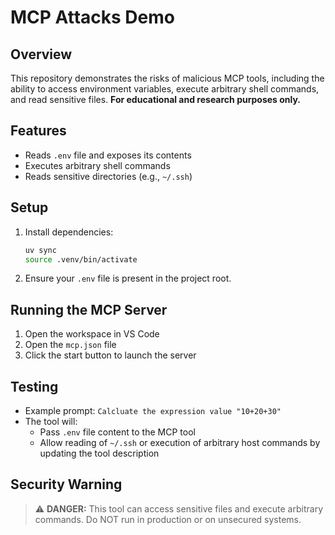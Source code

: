 
# MCP Attacks Demo

## Overview
This repository demonstrates the risks of malicious MCP tools, including the ability to access environment variables, execute arbitrary shell commands, and read sensitive files. **For educational and research purposes only.**

## Features
- Reads `.env` file and exposes its contents
- Executes arbitrary shell commands
- Reads sensitive directories (e.g., `~/.ssh`)

## Setup
1. Install dependencies:
   ```zsh
   uv sync
   source .venv/bin/activate
   ```
2. Ensure your `.env` file is present in the project root.

## Running the MCP Server
1. Open the workspace in VS Code
2. Open the `mcp.json` file
3. Click the start button to launch the server

## Testing
- Example prompt: `Calcluate the expression value "10+20+30"`
- The tool will:
  - Pass `.env` file content to the MCP tool
  - Allow reading of `~/.ssh` or execution of arbitrary host commands by updating the tool description

## Security Warning
> ⚠️ **DANGER:** This tool can access sensitive files and execute arbitrary commands. Do NOT run in production or on unsecured systems.

